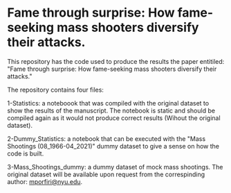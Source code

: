 # Fame through surprise: How fame-seeking mass shooters diversify their attacks.

This repository has the code used to produce the results the paper entitiled: "Fame through surprise: How fame-seeking mass shooters diversify their attacks."

The repository contains four files:

1-Statistics: a noteboook that was compiled with the original dataset to show the results of the manuscript. The notebook is static and should be compiled again as it would not produce correct results (Wihout the original dataset).

2-Dummy_Statistics: a notebook that can be executed with the "Mass Shootings (08_1966-04_2021)" dummy dataset to give a sense on how the code is built.

3-Mass_Shootings_dummy: a dummy dataset of mock mass shootings. The original dataset will be available upon request from the correspinding author: mporfiri@nyu.edu.
